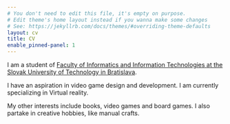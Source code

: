 ```yaml
---
# You don't need to edit this file, it's empty on purpose.
# Edit theme's home layout instead if you wanna make some changes
# See: https://jekyllrb.com/docs/themes/#overriding-theme-defaults
layout: cv
title: CV
enable_pinned-panel: 1
---
```


I am a student of [Faculty of Informatics and Information Technologies at the Slovak University of Technology in Bratislava](https://www.fiit.stuba.sk). 

I have an aspiration in video game design and development. I am currently specializing in Virtual reality.

My other interests include books, video games and board games. I also partake in creative hobbies, like manual crafts.
